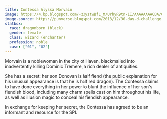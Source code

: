 ```yaml
---
title: Contessa Alyssa Morvain
image: https://4.bp.blogspot.com/-zXyztwBfL_M/UrhyR9tn-1I/AAAAAAAACDA/CpxXpcYHsbE/s1600/excerpts_1109.jpg
image-source: https://punverse.blogspot.com/2013/12/30-day-d-challenge-day-twenty-one.html
statbox:
  race: dragonborn (black)
  gender: female
  class: wizard (enchanter)
  profession: noble
  case: ["01", "02"]
---
```


Morvain is a noblewoman in the city of Haven, blackmailed into inadvertently killing Dominic Tremere, a rich dealer of antiquities.

She has a secret: her son Donovan is half fiend (the public explanation for his unusual appearance is that he is half red dragon). The Contessa claims to have done everything in her power to blunt the influence of her son's fiendish blood, including many charm spells cast on him throughout his life, as well as illusion magic to conceal his fiendish appearance.

In exchange for keeping her secret, the Contessa has agreed to be an informant and resource for the SPI.

